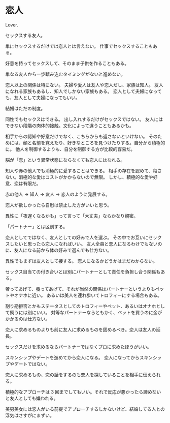 # 恋人

Lover.

セックスする友人。

単にセックスするだけでは恋人とは言えない。
仕事でセックスすることもある。

好意を持ってセックスして、そのまま子供を作ることもある。

単なる友人から一歩踏み込むタイミングがないと進めない。

恋人以上の関係は特にない。
夫婦や愛人は友人や恋人だし、家族は知人。
友人になれる家族もあるし、知人でしかない家族もある。
恋人として夫婦になっても、友人として夫婦になってもいい。

結婚はただの制度。

同性でもセックスはできる。
出し入れするだけがセックスではない。
友人にはできない段階の肉体的接触。文化によって違うこともあるかも。

相手からの認知や好意だけでなく、こちらからも返さないといけない。
そのためには、顔と名前を覚えたり、好きなところを見つけたりする。自分から積極的に。
他人を制御するよりも、自分を制御する方が比較的容易だ。

脳が「恋」という異常状態にならなくても恋人にはなれる。

知人や赤の他人でも消極的に愛することはできる。
相手の存在を認めて、殺さない。消極的な愛はコストがかからないので無限。
しかし、積極的な愛や好意、恋は有限だ。

赤の他人 → 知人 → 友人 → 恋人のように発展する。

恋人が欲しかったら自慰は禁止した方がいいと思う。

異性に「夜遅くなるかも」って言って「大丈夫」ならかなり親密。

「パートナー」とは区別する。

恋人としてではなく、友人としての好みで人を選ぶ。
その中でお互いにセックスしたいと思ったら恋人になればいい。
友人全員と恋人になるわけでもないのに、友人になる前から体の好みで選んでも仕方ない。

異性でもまずは友人として接する。
恋人になるかどうかはまだわからない。

セックス目当ての付き合いとは別にパートナーとして責任を負担し合う関係もある。

奢ってあげて、養ってあげて、それが当然の関係はパートナーというよりもペットやオナホに近い。
あるいは美人を連れ歩いてトロフィーにする場合もある。

割り勘拒否とかもステータスとしてのトロフィーやペット、あるいはオナホとして飼うには別にいい。
対等なパートナーならともかく、ペットを買うのに金がかかるのは仕方ない。

恋人に求めるものよりも前に友人に求めるものを固めるべき。恋人は友人の延長。

セックスだけを求めるならパートナーではなくプロに求めたほうがいい。

スキンシップやデートを進めてから恋人になる。
恋人になってからスキンシップやデートではない。

恋人に求めるもの、恋の話をするのも恋人を探していることを相手に伝えられる。

積極的なアプローチは 3 回までしてもいい。それで反応が悪かったら諦めないと友人としても嫌われる。

美男美女には恋人がいる前提でアプローチするしかないけど、結婚してる人との浮気はさすがにまずい。
